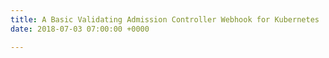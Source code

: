 ```yaml
---
title: A Basic Validating Admission Controller Webhook for Kubernetes
date: 2018-07-03 07:00:00 +0000

---
```

